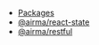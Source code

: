 * [Packages](/)
* [@airma/react-state](/react-state/index.md)
* [@airma/restful](/restful/index.md)
